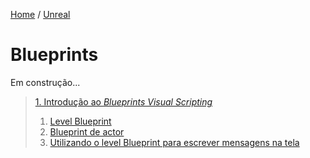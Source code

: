 [Home](https://myerco.github.io/unreal-engine) / [Unreal](https://myerco.github.io/unreal-engine/unreal.html)

# Blueprints



Em construção...

> [1. Introdução ao *Blueprints Visual Scripting*](#1)  
> 1. [Level Blueprint](#2)  
> 1. [Blueprint de actor](#3)
> 1. [Utilizando o level Blueprint para escrever   mensagens na tela](#4)
